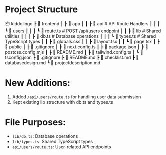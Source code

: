 # Project Structure

📦 kiddolingo
 ┣ 📂 frontend
 ┃ ┣ 📂 app
 ┃ ┃ ┣ 📂 api            # API Route Handlers
 ┃ ┃ ┃ ┗ 📂 users
 ┃ ┃ ┃   ┗ 📜 route.ts   # POST /api/users endpoint
 ┃ ┃ ┣ 📂 lib            # Shared utilities
 ┃ ┃ ┃ ┣ 📜 db.ts        # Database operations
 ┃ ┃ ┃ ┗ 📜 types.ts     # Shared TypeScript types
 ┃ ┃ ┣ 📜 globals.css
 ┃ ┃ ┣ 📜 layout.tsx
 ┃ ┃ ┗ 📜 page.tsx
 ┃ ┣ 📂 public
 ┃ ┣ 📜 .gitignore
 ┃ ┣ 📜 next.config.ts
 ┃ ┣ 📜 package.json
 ┃ ┣ 📜 postcss.config.mjs
 ┃ ┣ 📜 README.md
 ┃ ┣ 📜 tailwind.config.ts
 ┃ ┗ 📜 tsconfig.json
 ┣ 📜 .gitignore
 ┣ 📜 README.md
 ┣ 📜 checklist.md
 ┣ 📜 databasedesign.md
 ┗ 📜 projectdescription.md

# New Additions:
1. Added `/api/users/route.ts` for handling user data submission
2. Kept existing lib structure with db.ts and types.ts

# File Purposes:
- `lib/db.ts`: Database operations
- `lib/types.ts`: Shared TypeScript types
- `api/users/route.ts`: User-related API endpoints
